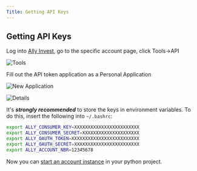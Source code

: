 ```yaml
---
Title: Getting API Keys
---
```

## Getting API Keys

Log into [Ally Invest](https://secure.ally.com), go to the specific account page, click Tools->API

![Tools](https://github.com/alienbrett/PyAlly/blob/master/resources/tools.PNG?raw=true)

Fill out the API token application as a Personal Application

![New Application](https://github.com/alienbrett/PyAlly/blob/master/resources/new_application.PNG?raw=true)


![Details](https://github.com/alienbrett/PyAlly/blob/master/resources/details.PNG?raw=true)

It's ***strongly recommended*** to store the keys in environment variables.
To do this, insert the following into `~/.bashrc`:

```bash
export ALLY_CONSUMER_KEY=XXXXXXXXXXXXXXXXXXXXXXXX
export ALLY_CONSUMER_SECRET=XXXXXXXXXXXXXXXXXXXXX
export ALLY_OAUTH_TOKEN=XXXXXXXXXXXXXXXXXXXXXXXXX
export ALLY_OAUTH_SECRET=XXXXXXXXXXXXXXXXXXXXXXXX
export ALLY_ACCOUNT_NBR=12345678
```

Now you can [start an account instance](https://alienbrett.github.io/PyAlly/starting.html) in your python project.


